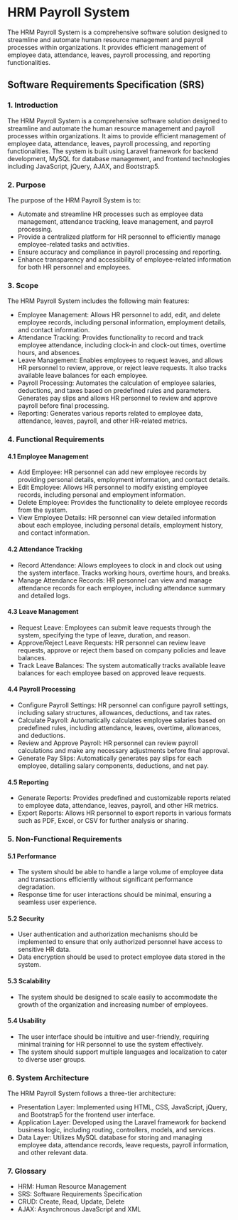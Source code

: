 # HRM Payroll System

The HRM Payroll System is a comprehensive software solution designed to streamline and automate human resource management and payroll processes within organizations. It provides efficient management of employee data, attendance, leaves, payroll processing, and reporting functionalities.

## Software Requirements Specification (SRS)

### 1. Introduction

The HRM Payroll System is a comprehensive software solution designed to streamline and automate the human resource management and payroll processes within organizations. It aims to provide efficient management of employee data, attendance, leaves, payroll processing, and reporting functionalities. The system is built using Laravel framework for backend development, MySQL for database management, and frontend technologies including JavaScript, jQuery, AJAX, and Bootstrap5.

### 2. Purpose

The purpose of the HRM Payroll System is to:

- Automate and streamline HR processes such as employee data management, attendance tracking, leave management, and payroll processing.
- Provide a centralized platform for HR personnel to efficiently manage employee-related tasks and activities.
- Ensure accuracy and compliance in payroll processing and reporting.
- Enhance transparency and accessibility of employee-related information for both HR personnel and employees.

### 3. Scope

The HRM Payroll System includes the following main features:

- Employee Management: Allows HR personnel to add, edit, and delete employee records, including personal information, employment details, and contact information.
- Attendance Tracking: Provides functionality to record and track employee attendance, including clock-in and clock-out times, overtime hours, and absences.
- Leave Management: Enables employees to request leaves, and allows HR personnel to review, approve, or reject leave requests. It also tracks available leave balances for each employee.
- Payroll Processing: Automates the calculation of employee salaries, deductions, and taxes based on predefined rules and parameters. Generates pay slips and allows HR personnel to review and approve payroll before final processing.
- Reporting: Generates various reports related to employee data, attendance, leaves, payroll, and other HR-related metrics.

### 4. Functional Requirements

#### 4.1 Employee Management
- Add Employee: HR personnel can add new employee records by providing personal details, employment information, and contact details.
- Edit Employee: Allows HR personnel to modify existing employee records, including personal and employment information.
- Delete Employee: Provides the functionality to delete employee records from the system.
- View Employee Details: HR personnel can view detailed information about each employee, including personal details, employment history, and contact information.

#### 4.2 Attendance Tracking
- Record Attendance: Allows employees to clock in and clock out using the system interface. Tracks working hours, overtime hours, and breaks.
- Manage Attendance Records: HR personnel can view and manage attendance records for each employee, including attendance summary and detailed logs.

#### 4.3 Leave Management
- Request Leave: Employees can submit leave requests through the system, specifying the type of leave, duration, and reason.
- Approve/Reject Leave Requests: HR personnel can review leave requests, approve or reject them based on company policies and leave balances.
- Track Leave Balances: The system automatically tracks available leave balances for each employee based on approved leave requests.

#### 4.4 Payroll Processing
- Configure Payroll Settings: HR personnel can configure payroll settings, including salary structures, allowances, deductions, and tax rates.
- Calculate Payroll: Automatically calculates employee salaries based on predefined rules, including attendance, leaves, overtime, allowances, and deductions.
- Review and Approve Payroll: HR personnel can review payroll calculations and make any necessary adjustments before final approval.
- Generate Pay Slips: Automatically generates pay slips for each employee, detailing salary components, deductions, and net pay.

#### 4.5 Reporting
- Generate Reports: Provides predefined and customizable reports related to employee data, attendance, leaves, payroll, and other HR metrics.
- Export Reports: Allows HR personnel to export reports in various formats such as PDF, Excel, or CSV for further analysis or sharing.

### 5. Non-Functional Requirements

#### 5.1 Performance
- The system should be able to handle a large volume of employee data and transactions efficiently without significant performance degradation.
- Response time for user interactions should be minimal, ensuring a seamless user experience.

#### 5.2 Security
- User authentication and authorization mechanisms should be implemented to ensure that only authorized personnel have access to sensitive HR data.
- Data encryption should be used to protect employee data stored in the system.

#### 5.3 Scalability
- The system should be designed to scale easily to accommodate the growth of the organization and increasing number of employees.

#### 5.4 Usability
- The user interface should be intuitive and user-friendly, requiring minimal training for HR personnel to use the system effectively.
- The system should support multiple languages and localization to cater to diverse user groups.

### 6. System Architecture

The HRM Payroll System follows a three-tier architecture:

- Presentation Layer: Implemented using HTML, CSS, JavaScript, jQuery, and Bootstrap5 for the frontend user interface.
- Application Layer: Developed using the Laravel framework for backend business logic, including routing, controllers, models, and services.
- Data Layer: Utilizes MySQL database for storing and managing employee data, attendance records, leave requests, payroll information, and other relevant data.

### 7. Glossary

- HRM: Human Resource Management
- SRS: Software Requirements Specification
- CRUD: Create, Read, Update, Delete
- AJAX: Asynchronous JavaScript and XML
